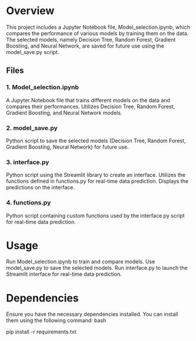 # Overview
This project includes a Jupyter Notebook file, Model_selection.ipynb, which compares the performance of various models by training them on the data. The selected models, namely Decision Tree, Random Forest, Gradient Boosting, and Neural Network, are saved for future use using the model_save.py script.

## Files
### 1. Model_selection.ipynb
A Jupyter Notebook file that trains different models on the data and compares their performances.
Utilizes Decision Tree, Random Forest, Gradient Boosting, and Neural Network models.
### 2. model_save.py
Python script to save the selected models (Decision Tree, Random Forest, Gradient Boosting, Neural Network) for future use.
### 3. interface.py
Python script using the Streamlit library to create an interface.
Utilizes the functions defined in functions.py for real-time data prediction.
Displays the predictions on the interface.
### 4. functions.py
Python script containing custom functions used by the interface.py script for real-time data prediction.
# Usage
Run Model_selection.ipynb to train and compare models.
Use model_save.py to save the selected models.
Run interface.py to launch the Streamlit interface for real-time data prediction.
# Dependencies
Ensure you have the necessary dependencies installed. You can install them using the following command:
bash

pip install -r requirements.txt
